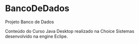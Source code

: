 # BancoDeDados

Projeto Banco de Dados

Conteúdo do Curso Java Desktop realizado na Choice Sistemas desenvolvido na engine Eclipe.
